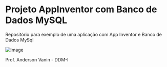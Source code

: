 # Projeto AppInventor com Banco de Dados MySQL
Repositório para exemplo de uma aplicação com App Inventor e Banco de Dados MySql

![image](https://user-images.githubusercontent.com/53703505/127694518-f141a6c6-0b9f-43ea-9154-17a2db13b07f.png)


Prof. Anderson Vanin - DDM-I
